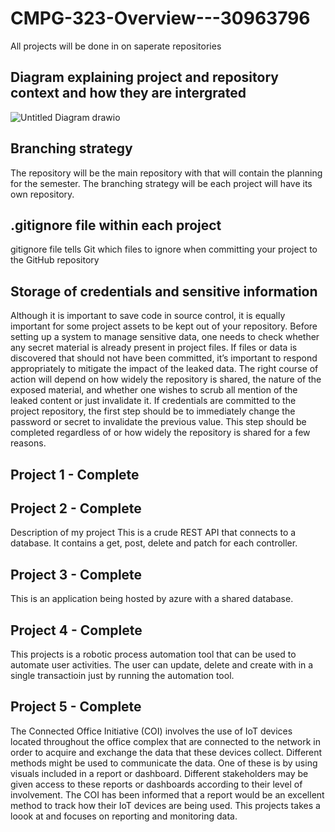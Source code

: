 # CMPG-323-Overview---30963796

All projects will be done in on saperate repositories

## Diagram explaining project and repository context and how they are intergrated

![Untitled Diagram drawio](https://user-images.githubusercontent.com/81583779/202702267-9ec4bcca-90bd-4a4d-9330-58bffb31275a.png)


## Branching strategy
The repository will be the main repository with that will contain the planning for the semester. The branching strategy will be each project will have its own repository.

## .gitignore file within each project
gitignore file tells Git which files to ignore when committing your project to the GitHub repository

## Storage of credentials and sensitive information
Although it is important to save code in source control, it is equally important for some project assets to be kept out of your repository. Before setting up a system to manage sensitive data, one needs to check whether any secret material is already present in project files. If  files or data is discovered that should not have been committed, it’s important to respond appropriately to mitigate the impact of the leaked data. The right course of action will depend on how widely the repository is shared, the nature of the exposed material, and whether one wishes to scrub all mention of the leaked content or just invalidate it. If credentials are committed to the project repository, the first step should be to immediately change the password or secret to invalidate the previous value. This step should be completed regardless of or how widely the repository is shared for a few reasons.

## Project 1 - Complete
## Project 2 - Complete

Description of my project
This is a crude REST API that connects to a database. It contains a get, post, delete and patch for each controller.

## Project 3 - Complete
This is an application being hosted by azure with a shared database.

## Project 4 - Complete
This projects is a robotic process automation tool that can be used to automate user activities. The user can update, delete and create with in a single transactioin just by running the automation tool.

## Project 5 - Complete
The Connected Office Initiative (COI) involves the use of IoT devices located throughout the office complex that are connected to the network in order to acquire and exchange the data that these devices collect. Different methods might be used to communicate the data. One of these is by using visuals included in a report or dashboard. Different stakeholders may be given access to these reports or dashboards according to their level of involvement. The COI has been informed that a report would be an excellent method to track how their IoT devices are being used. This projects takes a loook at and focuses on reporting and monitoring data.

